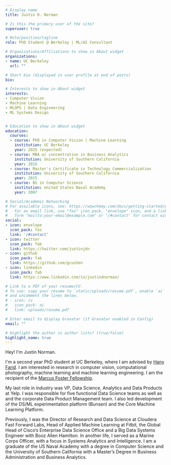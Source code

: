 ```yaml
---
# Display name
title: Justin D. Norman

# Is this the primary user of the site?
superuser: true

# Role/position/tagline
role: PhD Student @ Berkeley | ML/AI Consultant 

# Organizations/Affiliations to show in About widget
organizations:
- name: UC Berkeley
  url: ""

# Short bio (displayed in user profile at end of posts)
bio: 

# Interests to show in About widget
interests:
- Computer Vision
- Machine Learning
- MLOPS | Data Engineering
- ML Systems Design


# Education to show in About widget
education:
  courses:
  - course: PhD in Computer Vision | Machine Learning
    institution: UC Berkeley
    year: 2025 (expected)
  - course: MBA w/ concentration in Business Analytics
    institution: University of Southern California 
    year: 2015
  - course: Master's Certificate in Technology Commercialization
    institution: University of Southern California 
    year: 2015
  - course: BS in Computer Science
    institution: United States Naval Academy
    year: 2007

# Social/Academic Networking
# For available icons, see: https://wowchemy.com/docs/getting-started/page-builder/#icons
#   For an email link, use "fas" icon pack, "envelope" icon, and a link in the
#   form "mailto:your-email@example.com" or "/#contact" for contact widget.
social:
- icon: envelope
  icon_pack: fas
  link: '/#contact'
- icon: twitter
  icon_pack: fab
  link: https://twitter.com/justinjdn
- icon: github
  icon_pack: fab
  link: https://github.com/gcushen
- icon: linkedin
  icon_pack: fab
  link: https://www.linkedin.com/in/justindnorman/

# Link to a PDF of your resume/CV.
# To use: copy your resume to `static/uploads/resume.pdf`, enable `ai` icons in `params.toml`, 
# and uncomment the lines below.
# - icon: cv
#   icon_pack: ai
#   link: uploads/resume.pdf

# Enter email to display Gravatar (if Gravatar enabled in Config)
email: ""

# Highlight the author in author lists? (true/false)
highlight_name: true
---
```


Hey! I'm Justin Norman.

I'm a second year PhD student at UC Berkeley, where I am advised by [Hany Farid](https://farid.berkeley.edu/). I am interested in research in computer vision, computational photography, machine learning and machine learning engineering. I am the recipient of the [Marcus Foster Fellowship](https://www.marcusfoster.org/marcus-foster-fellowship).

My last role in industry was VP, Data Science, Analytics and Data Products at Yelp. I was responsible for five functional Data Science teams as well as and the corporate Data Product Management team. I also led development of the DS/ML experimentation platform (Bunsen) and the Core Machine Learning Platform. 

Previously, I was the Director of Research and Data Science at Cloudera Fast Forward Labs, Head of Applied Machine Learning at Fitbit, the Global Head of Cisco’s Enterprise Data Science Office and a Big Data Systems Engineer with Booz Allen Hamilton.  In another life, I served as a Marine Corps Officer, with a focus in Systems Analytics and Intelligence. I am a graduate of the US Naval Academy with a degree in Computer Science and the University of Southern California with a Master’s Degree in Business Administration and Business Analytics.


